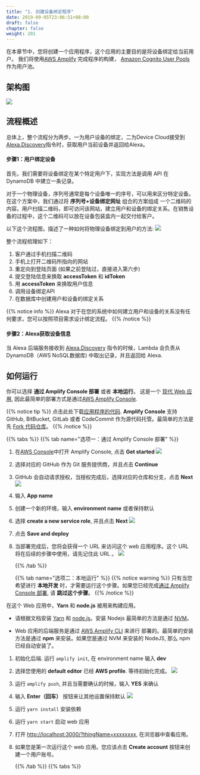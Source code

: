 ```yaml
---
title: "1. 创建设备绑定程序"
date: 2019-09-05T23:06:51+08:00
draft: false
chapter: false
weight: 201
---
```


在本章节中，您将创建一个应用程序，这个应用的主要目的是将设备绑定给当前用户。 我们将使用[AWS Amplify](https://aws-amplify.github.io/) 完成程序的构建，
[Amazon Cognito User Pools](https://docs.aws.amazon.com/cognito/latest/developerguide/cognito-user-identity-pools.html) 
作为用户池。

## 架构图
![](/images/smart-home/arch.jpg)

## 流程概述
总体上，整个流程分为两步。一为用户设备的绑定，二为Device Cloud接受到[Alexa.Discovery](https://developer.amazon.com/docs/device-apis/alexa-discovery.html)指令时，获取用户当前设备并返回给Alexa。

#### 步骤1：用户绑定设备
首先，我们需要将设备绑定在某个特定用户下，实现方法是调用 API 在 DynamoDB 中建立一条记录。

对于一个物理设备，序列号通常是每个设备唯一的序号，可以用来区分特定设备。在这个方案中，我们通过将 **序列号+设备绑定网址** 组合的方案组成
一个二维码的内容。用户扫描二维码，即可访问该网站，建立用户和设备的绑定关系。在销售设备的过程中，这个二维码可以放在设备包装盒内一起交付给客户。

以下这个流程图，描述了一种如何将物理设备绑定到用户的方法:
![](/images/smart-home/device-bind-flow.png)

整个流程梳理如下：   

1.  客户通过手机扫描二维码   
2.  手机上打开二维码所指向的网站    
3.  重定向到登陆页面 (如果之前登陆过，直接进入第六步)    
4.  提交登陆信息来换取 **accessToken** 和 **idToken**     
5.  用 **accessToken** 来换取用户信息    
6.  调用设备绑定API     
7.  在数据库中创建用户和设备的绑定关系     

{{% notice info %}}
Alexa 对于在您的系统中如何建立用户和设备的关系没有任何要求，您可以按照项目需求设计绑定流程。
{{% /notice %}}

#### 步骤2：Alexa获取设备信息
当 Alexa 后端服务接收到 [Alexa.Discovery](https://developer.amazon.com/docs/device-apis/alexa-discovery.html) 指令的时候，Lambda 会负责从 DynamoDB（AWS NoSQL数据库) 中取出记录，并且返回给 Alexa.

## 如何运行

你可以选择 **通过 Amplify Console 部署** 或者 **本地运行**。
这是一个 [现代 Web 应用](https://docs.aws.amazon.com/amplify/latest/userguide/welcome.html#what-are-modern-web-applications),
因此最简单的部署方式是通过[AWS Amplify Console](https://docs.aws.amazon.com/zh_cn/amplify/latest/userguide/welcome.html).

{{% notice tip %}}
点击此处下载[应用程序的代码](https://github.com/lab798/aws-alexa-workshop-ui). **Amplify Console** 支持 GitHub, 
BitBucket, GitLab 或者 CodeCommit 作为源代码托管。最简单的方法是先 [Fork 代码仓库](https://help.github.com/en/articles/fork-a-repo#fork-an-example-repository)。
{{% /notice %}}

 {{% tabs %}}
   {{% tab name="选项一：通过 Amplify Console 部署" %}}

1. 在[AWS Console](https://console.aws.amazon.com/amplify/home?region=us-east-1#/)中打开 Amplify Console, 
点击 **Get started**
    ![](/images/smart-home/amplify-console-get-started.png)

1. 选择对应的 GitHub 作为 Git 服务提供商，并且点击 **Continue**

1. GitHub 会自动请求授权，当授权完成后，选择对应的仓库和分支，点击 **Next**
    ![](/images/smart-home/amplify-console-repo.png)

1. 输入 **App name**

1. 创建一个新的环境，输入 **environment name** 或者保持默认

1. 选择 **create a new service role**, 并且点击 **Next**
    ![](/images/smart-home/amplify-console-settings.png)

1. 点击 **Save and deploy**

1. 当部署完成后，您将会获得一个 URL 来访问这个 web 应用程序。这个 URL 将在后续的步骤中使用，请先记住此 URL 。
    ![](/images/smart-home/amplify-url.png)


   {{% /tab %}}

   {{% tab name="选项二：本地运行" %}}
{{% notice warning %}}
只有当您希望进行 **本地开发** 时，才需要运行这个步骤。如果您已经完成[通过 Amplify Console 部署](#通过-Amplify-Console-部署),
请 **跳过这个步骤**。
{{% /notice %}}

在这个 Web 应用中，**Yarn** 和 **node.js** 被用来构建应用。

- 请根据文档安装 [Yarn](https://yarnpkg.com/en/) 和 
[node.js](https://nodejs.org/en/)。安装 Nodejs 最简单的方法是通过 [NVM](https://github.com/nvm-sh/nvm)。

- Web 应用的后端服务是通过 [AWS Amplify CLI](https://github.com/aws-amplify/amplify-cli#install-the-cli) 来进行
部署的。最简单的安装方法是通过 **npm** 来安装。如果您是通过 NVM 来安装的 NodeJS, 那么 npm 已经自动安装了。

1. 初始化后端. 运行 `amplify init`, 在 environment name 输入 **dev**
1. 选择您使用的 **default editor** 已经 **AWS profile**. 等待初始化完成。
    ![](/images/smart-home/amplify-init.png)
1. 运行 `amplify push`, 并且当需要确认的时候，输入 **YES** 来确认
1. 输入 **Enter（回车）** 按钮来让其他设置保持默认
    ![](/images/smart-home/amplify-push.png)
1. 运行 `yarn install` 安装依赖
1. 运行 `yarn start` 启动 web 应用
1. 打开 [http://localhost:3000/?thingName=xxxxxxxx](http://localhost:3000/?thingName=xxxxxxxx), 在浏览器中查看应用。
1. 如果您是第一次运行这个 web 应用。您应该点击 **Create account** 按钮来创建一个用户账号。


   {{% /tab %}}
 {{% tabs %}}


